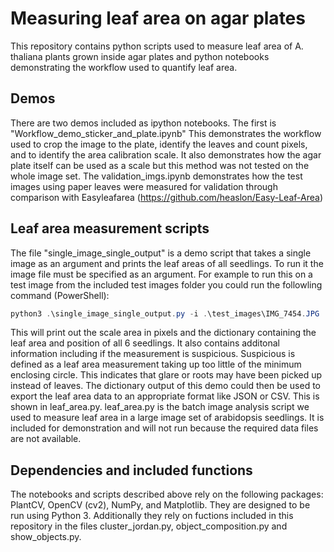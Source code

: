 # Measuring leaf area on agar plates
This repository contains python scripts used to measure leaf area of A. thaliana plants grown inside agar plates and python notebooks demonstrating the workflow used to quantify leaf area.
## Demos
There are two demos included as ipython notebooks. The first is "Workflow_demo_sticker_and_plate.ipynb" This demonstrates the workflow used to crop the image to the plate, identify the leaves and count pixels, and to identify the area calibration scale. It also demonstrates how the agar plate itself can be used as a scale but this method was not tested on the whole image set. The validation_imgs.ipynb demonstrates how the test images using paper leaves were measured for validation through comparison with Easyleafarea (https://github.com/heaslon/Easy-Leaf-Area)
## Leaf area measurement scripts
The file "single_image_single_output" is a demo script that takes a single image as an argument and prints the leaf areas of all seedlings. To run it the image file must be specified as an argument. For example to run this on a test image from the included test images folder you could run the followling command (PowerShell):
```PowerShell
python3 .\single_image_single_output.py -i .\test_images\IMG_7454.JPG
```
This will print out the scale area in pixels and the dictionary containing the leaf area and position of all 6 seedlings. It also contains additonal information including if the measurement is suspicious. Suspicious is defined as a leaf area measurement taking up too little of the minimum enclosing circle. This indicates that glare or roots may have been picked up instead of leaves. The dictionary output of this demo could then be used to export the leaf area data to an appropriate format like JSON or CSV. This is shown in leaf_area.py. leaf_area.py is the batch image analysis script we used to measure leaf area in a large image set of arabidopsis seedlings. It is included for demonstration and will not run because the required data files are not available.

## Dependencies and included functions
The notebooks and scripts described above rely on the following packages: PlantCV, OpenCV (cv2), NumPy, and Matplotlib. They are designed to be run using Python 3. Additionally they rely on fuctions included in this repository in the files cluster_jordan.py, object_composition.py and show_objects.py.